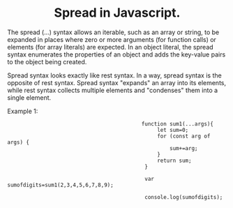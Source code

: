 <h1 align="center">Spread in Javascript.</h1>


The spread (...) syntax allows an iterable, such as an array or string, to be expanded in places where zero or more arguments (for function calls) or elements (for array literals) are expected. In an object literal, the spread syntax enumerates the properties of an object and adds the key-value pairs to the object being created.

Spread syntax looks exactly like rest syntax. In a way, spread syntax is the opposite of rest syntax. Spread syntax "expands" an array into its elements, while rest syntax collects multiple elements and "condenses" them into a single element.

Example 1:

                                               function sum1(...args){
                                                    let sum=0;
                                                    for (const arg of args) {
                                                        sum+=arg;
                                                    }
                                                    return sum;
                                                }

                                                var sumofdigits=sum1(2,3,4,5,6,7,8,9);

                                                console.log(sumofdigits);
